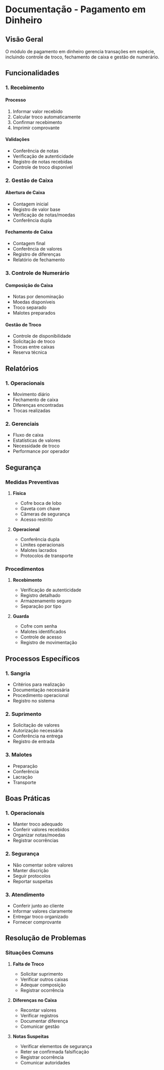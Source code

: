 # Documentação - Pagamento em Dinheiro

## Visão Geral

O módulo de pagamento em dinheiro gerencia transações em espécie, incluindo controle de troco, fechamento de caixa e gestão de numerário.

## Funcionalidades

### 1. Recebimento

#### Processo
1. Informar valor recebido
2. Calcular troco automaticamente
3. Confirmar recebimento
4. Imprimir comprovante

#### Validações
- Conferência de notas
- Verificação de autenticidade
- Registro de notas recebidas
- Controle de troco disponível

### 2. Gestão de Caixa

#### Abertura de Caixa
- Contagem inicial
- Registro de valor base
- Verificação de notas/moedas
- Conferência dupla

#### Fechamento de Caixa
- Contagem final
- Conferência de valores
- Registro de diferenças
- Relatório de fechamento

### 3. Controle de Numerário

#### Composição do Caixa
- Notas por denominação
- Moedas disponíveis
- Troco separado
- Malotes preparados

#### Gestão de Troco
- Controle de disponibilidade
- Solicitação de troco
- Trocas entre caixas
- Reserva técnica

## Relatórios

### 1. Operacionais

- Movimento diário
- Fechamento de caixa
- Diferenças encontradas
- Trocas realizadas

### 2. Gerenciais

- Fluxo de caixa
- Estatísticas de valores
- Necessidade de troco
- Performance por operador

## Segurança

### Medidas Preventivas

1. **Física**
   - Cofre boca de lobo
   - Gaveta com chave
   - Câmeras de segurança
   - Acesso restrito

2. **Operacional**
   - Conferência dupla
   - Limites operacionais
   - Malotes lacrados
   - Protocolos de transporte

### Procedimentos

1. **Recebimento**
   - Verificação de autenticidade
   - Registro detalhado
   - Armazenamento seguro
   - Separação por tipo

2. **Guarda**
   - Cofre com senha
   - Malotes identificados
   - Controle de acesso
   - Registro de movimentação

## Processos Específicos

### 1. Sangria

- Critérios para realização
- Documentação necessária
- Procedimento operacional
- Registro no sistema

### 2. Suprimento

- Solicitação de valores
- Autorização necessária
- Conferência na entrega
- Registro de entrada

### 3. Malotes

- Preparação
- Conferência
- Lacração
- Transporte

## Boas Práticas

### 1. Operacionais

- Manter troco adequado
- Conferir valores recebidos
- Organizar notas/moedas
- Registrar ocorrências

### 2. Segurança

- Não comentar sobre valores
- Manter discrição
- Seguir protocolos
- Reportar suspeitas

### 3. Atendimento

- Conferir junto ao cliente
- Informar valores claramente
- Entregar troco organizado
- Fornecer comprovante

## Resolução de Problemas

### Situações Comuns

1. **Falta de Troco**
   - Solicitar suprimento
   - Verificar outros caixas
   - Adequar composição
   - Registrar ocorrência

2. **Diferenças no Caixa**
   - Recontar valores
   - Verificar registros
   - Documentar diferença
   - Comunicar gestão

3. **Notas Suspeitas**
   - Verificar elementos de segurança
   - Reter se confirmada falsificação
   - Registrar ocorrência
   - Comunicar autoridades